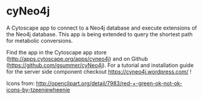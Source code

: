 cyNeo4j
============

A Cytoscape app to connect to a Neo4j database and execute extensions of the Neo4j database.
This app is being extended to query the shortest path for metabolic conversions.

Find the app in the Cytoscape app store (http://apps.cytoscape.org/apps/cyneo4j) and on
Github (https://github.com/gsummer/cyNeo4j).
For a tutorial and installation guide for the server side component checkout
https://cyneo4j.wordpress.com/ !

Icons from:
http://openclipart.org/detail/7983/red-+-green-ok-not-ok-icons-by-tzeeniewheenie
